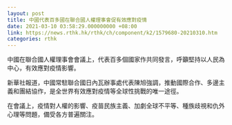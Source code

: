 ```yaml
---
layout: post
title: 中國代表百多國在聯合國人權理事會促有效應對疫情
date: 2021-03-10 03:58:29.000000000 +08:00
link: https://news.rthk.hk/rthk/ch/component/k2/1579680-20210310.htm
categories: rthk
---
```


中國在聯合國人權理事會會議上，代表百多個國家作共同發言，呼籲堅持以人民為中心，有效應對疫情影響。

新華社報道，中國常駐聯合國日內瓦辦事處代表陳旭強調，推動國際合作、多邊主義和團結協作，是全世界有效應對疫情等全球性挑戰的唯一途徑。

在會議上，疫情對人權的影響、疫苗民族主義、加劇全球不平等、種族歧視和仇外心理等問題，備受各方普遍關注。
